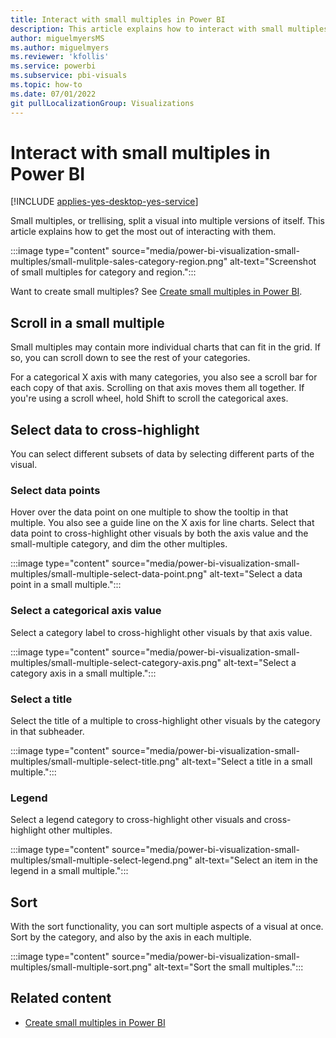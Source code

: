 ```yaml
---
title: Interact with small multiples in Power BI
description: This article explains how to interact with small multiples, or trellising.
author: miguelmyersMS
ms.author: miguelmyers
ms.reviewer: 'kfollis'
ms.service: powerbi
ms.subservice: pbi-visuals
ms.topic: how-to
ms.date: 07/01/2022
git pullLocalizationGroup: Visualizations
---
```

# Interact with small multiples in Power BI

[!INCLUDE [applies-yes-desktop-yes-service](../includes/applies-yes-desktop-yes-service.md)]

Small multiples, or trellising, split a visual into multiple versions of itself. This article explains how to get the most out of interacting with them.

:::image type="content" source="media/power-bi-visualization-small-multiples/small-mulitple-sales-category-region.png" alt-text="Screenshot of small multiples for category and region.":::

Want to create small multiples? See [Create small multiples in Power BI](power-bi-visualization-small-multiples.md).

## Scroll in a small multiple

Small multiples may contain more individual charts that can fit in the grid. If so, you can scroll down to see the rest of your categories.

For a categorical X axis with many categories, you also see a scroll bar for each copy of that axis. Scrolling on that axis moves them all together. If you're using a scroll wheel, hold Shift to scroll the categorical axes.

## Select data to cross-highlight

You can select different subsets of data by selecting different parts of the visual.

### Select data points

Hover over the data point on one multiple to show the tooltip in that multiple. You also see a guide line on the X axis for line charts. Select that data point to cross-highlight other visuals by both the axis value and the small-multiple category, and dim the other multiples.

:::image type="content" source="media/power-bi-visualization-small-multiples/small-multiple-select-data-point.png" alt-text="Select a data point in a small multiple.":::

### Select a categorical axis value

Select a category label to cross-highlight other visuals by that axis value.

:::image type="content" source="media/power-bi-visualization-small-multiples/small-multiple-select-category-axis.png" alt-text="Select a category axis in a small multiple.":::

### Select a title

Select the title of a multiple to cross-highlight other visuals by the category in that subheader.

:::image type="content" source="media/power-bi-visualization-small-multiples/small-multiple-select-title.png" alt-text="Select a title in a small multiple.":::

### Legend

Select a legend category to cross-highlight other visuals and cross-highlight other multiples.

:::image type="content" source="media/power-bi-visualization-small-multiples/small-multiple-select-legend.png" alt-text="Select an item in the legend in a small multiple.":::


## Sort

With the sort functionality, you can sort multiple aspects of a visual at once. Sort by the category, and also by the axis in each multiple. 

:::image type="content" source="media/power-bi-visualization-small-multiples/small-multiple-sort.png" alt-text="Sort the small multiples.":::

## Related content

- [Create small multiples in Power BI](power-bi-visualization-small-multiples.md)
